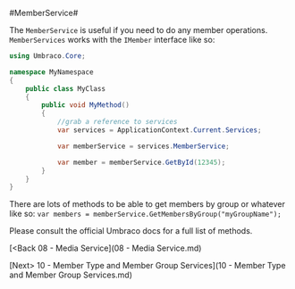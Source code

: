 #MemberService#

The `MemberService` is useful if you need to do any member operations.  `MemberServices` works with the `IMember` interface like so:

```c#
using Umbraco.Core;

namespace MyNamespace
{
    public class MyClass
    {
        public void MyMethod()
        {
            //grab a reference to services
            var services = ApplicationContext.Current.Services;

            var memberService = services.MemberService;

            var member = memberService.GetById(12345);
        }
    }
}
```

There are lots of methods to be able to get members by group or whatever like so: `var members = memberService.GetMembersByGroup("myGroupName");`

Please consult the official Umbraco docs for a full list of methods.

[<Back 08 - Media Service](08 - Media Service.md)

[Next> 10 - Member Type and Member Group Services](10 - Member Type and Member Group Services.md)
